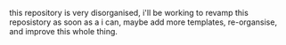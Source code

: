 this repository is very disorganised, i'll be working to revamp this reposistory as soon as a i can, maybe add more templates, re-organsise, and improve this whole thing.
